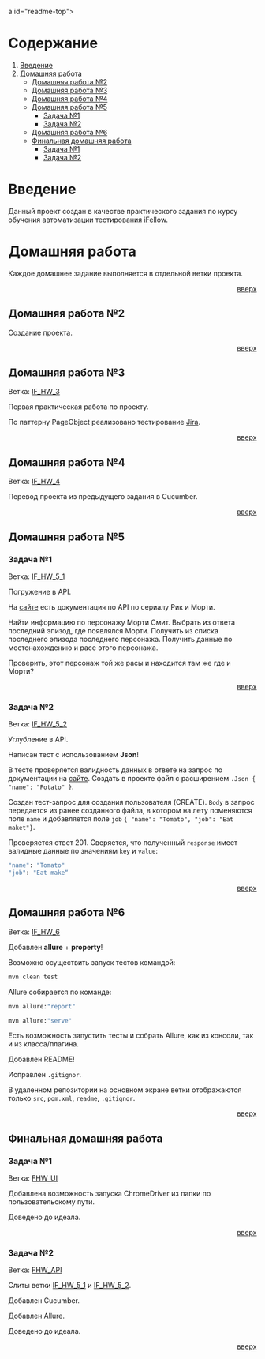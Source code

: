 a id="readme-top"></a>

<!-- Содержание -->
# Содержание
<a id="content"></a>
<ol>
    <li><a href="#introduction">Введение</a></li>
    <li>
        <a href="#home-works">Домашняя работа</a>
        <ul>
            <li><a href="#home-work-2">Домашняя работа №2</a></li>
            <li><a href="#home-work-3">Домашняя работа №3</a></li>
            <li><a href="#home-work-4">Домашняя работа №4</a></li>
            <li>
                <a href="#home-work-5">Домашняя работа №5</a>
                <ul>
                    <li><a href="#home-work-5-task-1">Задача №1</a></li>
                    <li><a href="#home-work-5-task-2">Задача №2</a></li>
                </ul>
            </li>
            <li><a href="#home-work-6">Домашняя работа №6</a></li>
            <li>
                <a href="#final-home-work">Финальная домашняя работа</a>
                <ul>
                    <li><a href="#final-home-work-task-1">Задача №1</a></li>
                    <li><a href="#final-home-work-task-2">Задача №2</a></li>
                </ul>
            </li>
        </ul>
    </li>
</ol>

<!-- Введение -->
# Введение
<a id="introduction"></a>
Данный проект создан в качестве практического задания по курсу обучения автоматизации тестирования [iFellow](https://ifellow.ru).

<!-- Домашняя работа -->
# Домашняя работа
<a id="home-works"></a>
Каждое домашнее задание выполняется в отдельной ветки проекта.

<p align="right"><a href="#readme-top">вверх</a></p>

## Домашняя работа №2
<a id="home-work-2"></a>
Создание проекта.

<p align="right"><a href="#readme-top">вверх</a></p>

## Домашняя работа №3
<a id="home-work-3"></a>
Ветка: [IF_HW_3](https://github.com/DAEMON1707/ANDRIANOV_IFellow/tree/IF_HW_3)

Первая практическая работа по проекту.

По паттерну PageObject реализовано тестирование [Jira](https://edujira.ifellow.ru).

<p align="right"><a href="#readme-top">вверх</a></p>

## Домашняя работа №4
<a id="home-work-4"></a>
Ветка: [IF_HW_4](https://github.com/DAEMON1707/ANDRIANOV_IFellow/tree/IF_HW_4)

Перевод проекта из предыдущего задания в Cucumber.

<p align="right"><a href="#readme-top">вверх</a></p>

## Домашняя работа №5
<a id="home-work-5"></a>
### Задача №1
<a id="home-work-5-task-1"></a>
Ветка: [IF_HW_5_1](https://github.com/DAEMON1707/ANDRIANOV_IFellow/tree/IF_HW_5_1)

Погружение в API.

На [сайте](https://rickandmortyapi.com/documentation/#episode-schema) есть документация по API по сериалу Рик и Морти.

Найти информацию по персонажу Морти Смит. Выбрать из ответа последний эпизод, где появлялся Морти. Получить из списка последнего эпизода последнего персонажа. Получить данные по местонахождению и расе этого персонажа.

Проверить, этот персонаж той же расы и находится там же где и Морти?

<p align="right"><a href="#readme-top">вверх</a></p>

### Задача №2
<a id="home-work-5-task-2"></a>
Ветка: [IF_HW_5_2](https://github.com/DAEMON1707/ANDRIANOV_IFellow/tree/IF_HW_5_2)

Углубление в API.

Написан тест с использованием **Json**!

В тесте проверяется валидность данных в ответе на запрос по документации на [сайте](https://reqres.in). Создать в проекте файл с расширением `.Json { "name": "Potato" }`.

Создан тест-запрос для создания пользователя (CREATE). `Body` в запрос передается из ранее созданного файла, в котором на лету поменяются поле `name` и добавляется поле `job` `{ "name": "Tomato", "job": "Eat maket"}`.

Проверяется ответ 201. Сверяется, что полученный `response` имеет валидные данные по значениям `key` и `value`:
```sh
"name": "Tomato"
"job": "Eat make“
```

<p align="right"><a href="#readme-top">вверх</a></p>

## Домашняя работа №6
<a id="home-work-6"></a>
Ветка: [IF_HW_6](https://github.com/DAEMON1707/ANDRIANOV_IFellow/tree/IF_HW_6)

Добавлен **allure** + **property**!

Возможно осуществить запуск тестов командой:
```sh
mvn clean test
```
Allure собирается по команде:
```sh
mvn allure:"report"
```
```sh
mvn allure:"serve"
```
Есть возможность запустить тесты и собрать Allure, как из консоли, так и из класса/плагина.

Добавлен README!

Исправлен `.gitignor`.

В удаленном репозитории на основном экране ветки отображаются только `src`, `pom.xml`, `readme`, `.gitignor`.

<p align="right"><a href="#readme-top">вверх</a></p>

## Финальная домашняя работа
<a id="final-home-work"></a>

### Задача №1
<a id="final-home-work-task-1"></a>
Ветка: [FHW_UI](https://github.com/DAEMON1707/ANDRIANOV_IFellow/tree/FHW_UI)

Добавлена возможность запуска ChromeDriver из папки по пользовательскому пути.

Доведено до идеала.

<p align="right"><a href="#readme-top">вверх</a></p>

### Задача №2
<a id="final-home-work-task-2"></a>
Ветка: [FHW_API](https://github.com/DAEMON1707/ANDRIANOV_IFellow/tree/FHW_API)

Слиты ветки [IF_HW_5_1](https://github.com/DAEMON1707/ANDRIANOV_IFellow/tree/IF_HW_5_1) и [IF_HW_5_2](https://github.com/DAEMON1707/ANDRIANOV_IFellow/tree/IF_HW_5_2).

Добавлен Cucumber.

Добавлен Allure.

Доведено до идеала.

<p align="right"><a href="#readme-top">вверх</a></p>